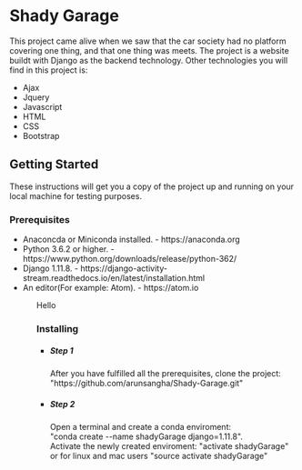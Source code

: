 <h1>Shady Garage</h1>
<p>This project came alive when we saw that the car society had no platform covering one thing, and that one thing was meets.
The project is a website buildt with Django as the backend technology. Other technologies you will find in this project is:
<ul>
<li> Ajax </li>
<li> Jquery </li>
<li> Javascript </li>
<li> HTML </li>
<li> CSS </li>
<li> Bootstrap </li>
</ul>
</p>

<h2>Getting Started</h2>

These instructions will get you a copy of the project up and running on your local machine for testing purposes.

<h3>Prerequisites</h3>
<ul>
<li> Anaconcda or Miniconda installed. - https://anaconda.org</li>
<li> Python 3.6.2 or higher. - https://www.python.org/downloads/release/python-362/</li>
<li> Django 1.11.8. - https://django-activity-stream.readthedocs.io/en/latest/installation.html </li>
<li> An editor(For example: Atom). - https://atom.io </li>
<ul>
Hello
<h3>Installing</h3>
<ul>
  <li><h5>Step 1</h5>
  <p>After you have fulfilled all the prerequisites, clone the project: "https://github.com/arunsangha/Shady-Garage.git"</p></li>

  <li><h5>Step 2</h5>
  <p>Open a terminal and create a conda enviroment:<br>
    "conda create --name shadyGarage django=1.11.8".<br>
    Activate the newly created enviroment: "activate shadyGarage" or for linux and mac users "source activate shadyGarage"</p>
  </li>
</ul>


